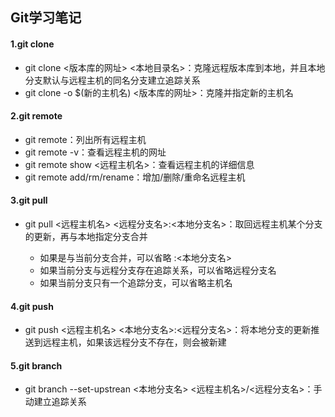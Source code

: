 ## Git学习笔记
#### 1.git clone
- git clone <版本库的网址> <本地目录名>：克隆远程版本库到本地，并且本地分支默认与远程主机的同名分支建立追踪关系
- git clone -o $(新的主机名) <版本库的网址>：克隆并指定新的主机名


#### 2.git remote
- git remote：列出所有远程主机
- git remote -v：查看远程主机的网址
- git remote show <远程主机名>：查看远程主机的详细信息
- git remote add/rm/rename：增加/删除/重命名远程主机

#### 3.git pull
- git pull <远程主机名> <远程分支名>:<本地分支名>：取回远程主机某个分支的更新，再与本地指定分支合并

	- 如果是与当前分支合并，可以省略 :<本地分支名>
	- 如果当前分支与远程分支存在追踪关系，可以省略远程分支名
	- 如果当前分支只有一个追踪分支，可以省略主机名


#### 4.git push
- git push <远程主机名> <本地分支名>:<远程分支名>：将本地分支的更新推送到远程主机，如果该远程分支不存在，则会被新建

#### 5.git branch
- git branch --set-upstrean <本地分支名> <远程主机名>/<远程分支名>：手动建立追踪关系
